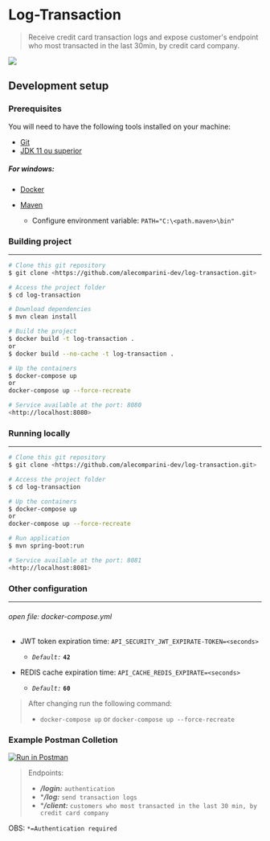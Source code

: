 # Log-Transaction
> Receive credit card transaction logs and expose customer's endpoint who most transacted in the last 30min, by credit card company.

<img src="https://img.shields.io/badge/license-MIT-green"/>


## Development setup
### Prerequisites
You will need to have the following tools installed on your machine:
- [Git](https://git-scm.com)
- [JDK 11 ou superior](https://www.java.com/pt-BR/download/)

##### For windows:
- [Docker](https://docs.docker.com/desktop/windows/install/)
- [Maven](https://maven.apache.org/guides/getting-started/windows-prerequisites.html#maven-on-windows)

  - Configure environment variable: `PATH="C:\<path.maven>\bin"`   
  
### Building project
- --
```sh
# Clone this git repository
$ git clone <https://github.com/alecomparini-dev/log-transaction.git>

# Access the project folder 
$ cd log-transaction

# Download dependencies 
$ mvn clean install

# Build the project
$ docker build -t log-transaction .
or
$ docker build --no-cache -t log-transaction .

# Up the containers
$ docker-compose up
or
docker-compose up --force-recreate

# Service available at the port: 8080 
<http://localhost:8080>
```

### Running locally
- --
```sh
# Clone this git repository
$ git clone <https://github.com/alecomparini-dev/log-transaction.git>

# Access the project folder 
$ cd log-transaction

# Up the containers
$ docker-compose up
or
docker-compose up --force-recreate

# Run application
$ mvn spring-boot:run

# Service available at the port: 8081 
<http://localhost:8081>
```

### Other configuration
- --
###### open file: _docker-compose.yml_
- JWT token expiration time: `API_SECURITY_JWT_EXPIRATE-TOKEN=<seconds>`
  - *`Default:`* **`42`** 
  

- REDIS cache expiration time: `API_CACHE_REDIS_EXPIRATE=<seconds>`
  - *`Default:`* **`60`**

> After changing run the following command: 
> - `docker-compose up`
> or
>`docker-compose up --force-recreate`

### Example Postman Colletion
[![Run in Postman](https://run.pstmn.io/button.svg)](https://god.gw.postman.com/run-collection/16009368-3ee32736-e7b3-478c-9f10-ee80ee66ff2a)

> Endpoints: 
>- _**/login:**_ `authentication`
>- *_**/log:**_ `send transaction logs`
>- *_**/client:**_ `customers who most transacted in the last 30 min, by credit card company`

OBS:
`*=Authentication required`





